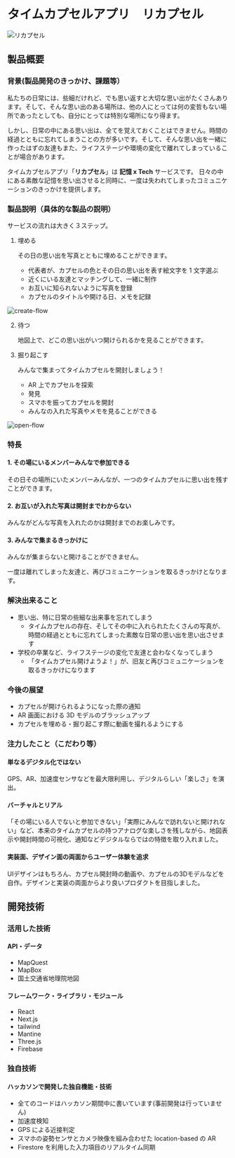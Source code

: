 # タイムカプセルアプリ　リカプセル

![リカプセル](https://user-images.githubusercontent.com/38308823/197376552-5165c5fa-607f-4721-be2f-d2746d244ac0.jpg)

## 製品概要

### 背景(製品開発のきっかけ、課題等）

私たちの日常には、些細だけれど、でも思い返すと大切な思い出がたくさんあります。そして、そんな思い出のある場所は、他の人にとっては何の変哲もない場所であったとしても、自分にとっては特別な場所になり得ます。

しかし、日常の中にある思い出は、全てを覚えておくことはできません。時間の経過とともに忘れてしまうことの方が多いです。そして、そんな思い出を一緒に作ったはずの友達もまた、ライフステージや環境の変化で離れてしまっていることが場合があります。

タイムカプセルアプリ「**リカプセル**」は **記憶 x Tech** サービスです。 日々の中にある素敵な記憶を思い出させると同時に、一度は失われてしまったコミュニケーションのきっかけを提供します。

### 製品説明（具体的な製品の説明）

サービスの流れは大きく３ステップ。

1. 埋める

   その日の思い出を写真とともに埋めることができます。

   - 代表者が、カプセルの色とその日の思い出を表す絵文字を 1 文字選ぶ
   - 近くにいる友達とマッチングして、一緒に制作
   - お互いに知られないように写真を登録
   - カプセルのタイトルや開ける日、メモを記録

![create-flow](https://user-images.githubusercontent.com/38308823/197377456-165f150e-2788-42d8-bc8f-e660b70d7ec9.jpg)


2. 待つ

   地図上で、どこの思い出がいつ開けられるかを見ることができます。

3. 掘り起こす

   みんなで集まってタイムカプセルを開封しましょう！

   - AR 上でカプセルを探索
   - 発見
   - スマホを振ってカプセルを開封
   - みんなの入れた写真やメモを見ることができる


![open-flow](https://user-images.githubusercontent.com/38308823/197377474-4ff21eab-cacc-4e95-9797-3ed882563c5c.jpg)

### 特長

#### 1. その場にいるメンバーみんなで参加できる

その日その場所にいたメンバーみんなが、一つのタイムカプセルに思い出を残すことができます。

#### 2. お互いが入れた写真は開封までわからない

みんながどんな写真を入れたのかは開封までのお楽しみです。

#### 3. みんなで集まるきっかけに

みんなが集まらないと開けることができません。

一度は離れてしまった友達と、再びコミュニケーションを取るきっかけとなります。

### 解決出来ること

- 思い出、特に日常の些細な出来事を忘れてしまう
  - タイムカプセルの存在、そしてその中に入れられたたくさんの写真が、時間の経過とともに忘れてしまった素敵な日常の思い出を思い出させます
- 学校の卒業など、ライフステージの変化で友達と会わなくなってしまう
  - 「タイムカプセル開けようよ！」が、旧友と再びコミュニケーションを取るきっかけになります

### 今後の展望

- カプセルが開けられるようになった際の通知
- AR 画面における 3D モデルのブラッシュアップ
- カプセルを埋める・掘り起こす際に動画を撮れるようにする

### 注力したこと（こだわり等）

#### 単なるデジタル化ではない
GPS、AR、加速度センサなどを最大限利用し、デジタルらしい「楽しさ」を演出。

#### バーチャルとリアル
「その場にいる人でないと参加できない」「実際にみんなで訪れないと開けれない」など、本来のタイムカプセルの持つアナログな楽しさを残しながら、地図表示や開封時間の可視化、通知などデジタルならではの特徴を取り入れました。

#### 実装面、デザイン面の両面からユーザー体験を追求
UIデザインはもちろん、カプセル開封時の動画や、カプセルの3Dモデルなどを自作。デザインと実装の両面からより良いプロダクトを目指しました。

## 開発技術

### 活用した技術

#### API・データ

- MapQuest
- MapBox
- 国土交通省地理院地図

#### フレームワーク・ライブラリ・モジュール

- React
- Next.js
- tailwind
- Mantine
- Three.js
- Firebase

### 独自技術

#### ハッカソンで開発した独自機能・技術

- 全てのコードはハッカソン期間中に書いています(事前開発は行っていません)
- 加速度検知
- GPS による近接判定
- スマホの姿勢センサとカメラ映像を組み合わせた location-based の AR
- Firestore を利用した入力項目のリアルタイム同期
